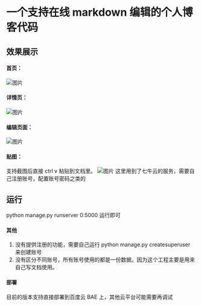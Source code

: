 # 一个支持在线 markdown 编辑的个人博客代码
## 效果展示
#### 首页：
![图片](http://ovh9b5ele.bkt.clouddn.com/XuQjS6DLxaSMrPCVVdL0.png)


#### 详情页：
![图片](http://ovh9b5ele.bkt.clouddn.com/0SWWuyOwsCoilOtf5Yqf.png)


#### 编辑页面：
![图片](http://ovh9b5ele.bkt.clouddn.com/tZNE8ilcRh3pt5bfVC6c.png)


#### 贴图：
支持截图后直接 ctrl v 粘贴到文档里。
![图片](http://ovh9b5ele.bkt.clouddn.com/GIF.gif)
这里用到了七牛云的服务，需要自己注册账号，配置账号密码之类的


## 运行
python manage.py runserver 0:5000 运行即可

#### 其他
1. 没有提供注册的功能，需要自己运行 python manage.py createsuperuser 来创建账号
2. 没有区分不同账号，所有账号使用的都是一份数据。因为这个工程主要是用来自己写文档使用。

#### 部署
目前的版本支持直接部署到百度云 BAE 上，其他云平台可能需要再调试
